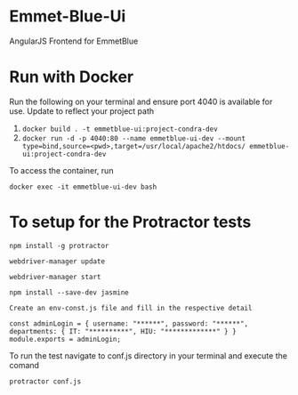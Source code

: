 # Emmet-Blue-Ui
AngularJS Frontend for EmmetBlue

# Run with Docker
Run the following on your terminal and ensure port 4040 is available for use.
Update <pwd> to reflect your project path

1. `docker build . -t emmetblue-ui:project-condra-dev`
2. `docker run -d -p 4040:80 --name emmetblue-ui-dev --mount type=bind,source=<pwd>,target=/usr/local/apache2/htdocs/ emmetblue-ui:project-condra-dev`

To access the container, run

`docker exec -it emmetblue-ui-dev bash`


# To setup for the Protractor tests

`npm install -g protractor`

`webdriver-manager update`

`webdriver-manager start`

`npm install --save-dev jasmine`



`Create an env-const.js file and fill in the respective detail`

`const adminLogin = {
   username: "******",
   password: "******",
   departments: {
     IT: "**********",
     HIU: "*************"
   }
}
module.exports = adminLogin;`

To run the test navigate to conf.js directory in your terminal and execute the comand

`protractor conf.js`
